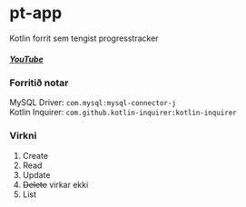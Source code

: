 # pt-app
Kotlin forrit sem tengist progresstracker

##### [YouTube](https://youtu.be/4GLH5ggQlp4)


### Forritið notar 
MySQL Driver: `com.mysql:mysql-connector-j`  
Kotlin Inquirer: `com.github.kotlin-inquirer:kotlin-inquirer`

### Virkni
1. Create
2. Read
3. Update
4. ~~Delete~~ virkar ekki
5. List

### 
